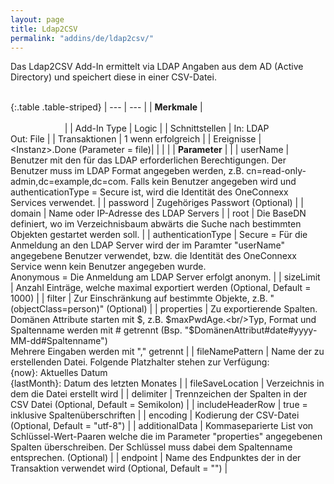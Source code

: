 ```yaml
---
layout: page
title: Ldap2CSV
permalink: "addins/de/ldap2csv/"
---
```


Das Ldap2CSV Add-In ermittelt via LDAP Angaben aus dem AD (Active Directory) und speichert diese in einer CSV-Datei.<br /><br />

{:.table .table-striped}
| --- | --- |
| __Merkmale__ | &nbsp;&nbsp;&nbsp;&nbsp;&nbsp;&nbsp;&nbsp;&nbsp;&nbsp;&nbsp;&nbsp;&nbsp;&nbsp;&nbsp;&nbsp;&nbsp;&nbsp;&nbsp;&nbsp;&nbsp;&nbsp;&nbsp;&nbsp;&nbsp;&nbsp;&nbsp;&nbsp;&nbsp;&nbsp;&nbsp;&nbsp;&nbsp;&nbsp;&nbsp;&nbsp;&nbsp;&nbsp;&nbsp;&nbsp;&nbsp;&nbsp;&nbsp;&nbsp;&nbsp;&nbsp;&nbsp;&nbsp;&nbsp;&nbsp;&nbsp;&nbsp;&nbsp;&nbsp;&nbsp;&nbsp;&nbsp;&nbsp;&nbsp;&nbsp;&nbsp;&nbsp;&nbsp;&nbsp;&nbsp;&nbsp;&nbsp;&nbsp;&nbsp;&nbsp;&nbsp;&nbsp;&nbsp;&nbsp;&nbsp;&nbsp;&nbsp;&nbsp;&nbsp;&nbsp;&nbsp;&nbsp;&nbsp;&nbsp;&nbsp;&nbsp;&nbsp;&nbsp;&nbsp;&nbsp;&nbsp;&nbsp;&nbsp;&nbsp;&nbsp;&nbsp;&nbsp;&nbsp;&nbsp;&nbsp;&nbsp;&nbsp;&nbsp;&nbsp;&nbsp;&nbsp;&nbsp;&nbsp;&nbsp;&nbsp;&nbsp;&nbsp;&nbsp;&nbsp;&nbsp;&nbsp;&nbsp;&nbsp;&nbsp;&nbsp;&nbsp;&nbsp;&nbsp;&nbsp;&nbsp;&nbsp;&nbsp;&nbsp;&nbsp;&nbsp;&nbsp;&nbsp;&nbsp;&nbsp;&nbsp;&nbsp;&nbsp;&nbsp;&nbsp;&nbsp;&nbsp;&nbsp;&nbsp;&nbsp;&nbsp;&nbsp;&nbsp;&nbsp;&nbsp;&nbsp; |
| Add-In Type | Logic |
| Schnittstellen | In: LDAP<br />Out: File |
| Transaktionen | 1 wenn erfolgreich |
| Ereignisse | &lt;Instanz&gt;.Done (Parameter = file)|
| | |
| __Parameter__ | |
| userName | Benutzer mit den für das LDAP erforderlichen Berechtigungen. Der Benutzer muss im LDAP Format angegeben werden, z.B. cn=read-only-admin,dc=example,dc=com. Falls kein Benutzer angegeben wird und authenticationType = Secure ist, wird die Identität des OneConnexx Services verwendet. |
| password | Zugehöriges Passwort (Optional) |
| domain | Name oder IP-Adresse des LDAP Servers |
| root | Die BaseDN definiert, wo im Verzeichnisbaum abwärts die Suche nach bestimmten Objekten gestartet werden soll. |
| authenticationType | Secure = Für die Anmeldung an den LDAP Server wird der im Paramter "userName" angegebene Benutzer verwendet, bzw. die Identität des OneConnexx Service wenn kein Benutzer angegeben wurde.<br/>Anonymous = Die Anmeldung am LDAP Server erfolgt anonym. |
| sizeLimit | Anzahl Einträge, welche maximal exportiert werden (Optional, Default = 1000) |
| filter | Zur Einschränkung auf bestimmte Objekte, z.B. "(objectClass=person)" (Optional) |
| properties | Zu exportierende Spalten.<br />Domänen Attribute starten mit $, z.B. $maxPwdAge.<br/>Typ, Format und Spaltenname  werden mit # getrennt (Bsp. "$DomänenAttribut#date#yyyy-MM-dd#Spaltenname")<br/>Mehrere Eingaben werden mit "," getrennt |
| fileNamePattern | Name der zu erstellenden Datei. Folgende Platzhalter stehen zur Verfügung: <br />{now}: Aktuelles Datum<br />{lastMonth}: Datum des letzten Monates |
| fileSaveLocation | Verzeichnis in dem die Datei erstellt wird |
| delimiter | Trennzeichen der Spalten in der CSV Datei (Optional, Default = Semikolon) |
| includeHeaderRow | true = inklusive Spaltenüberschriften |
| encoding | Kodierung der CSV-Datei (Optional, Default = "utf-8") |
| additionalData | Kommaseparierte List von Schlüssel-Wert-Paaren welche die im Parameter "properties" angegebenen Spalten überschreiben. Der Schlüssel muss dabei dem Spaltenname entsprechen. (Optional)  |
| endpoint | Name des Endpunktes der in der Transaktion verwendet wird (Optional, Default = "") |

<!-- 
### Anwendungsbeispiele 

ToDo
-->

